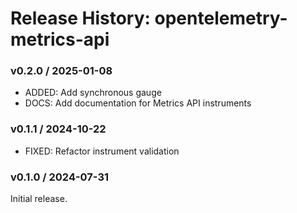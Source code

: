 # Release History: opentelemetry-metrics-api

### v0.2.0 / 2025-01-08

* ADDED: Add synchronous gauge
* DOCS: Add documentation for Metrics API instruments

### v0.1.1 / 2024-10-22

* FIXED: Refactor instrument validation

### v0.1.0 / 2024-07-31

Initial release.
